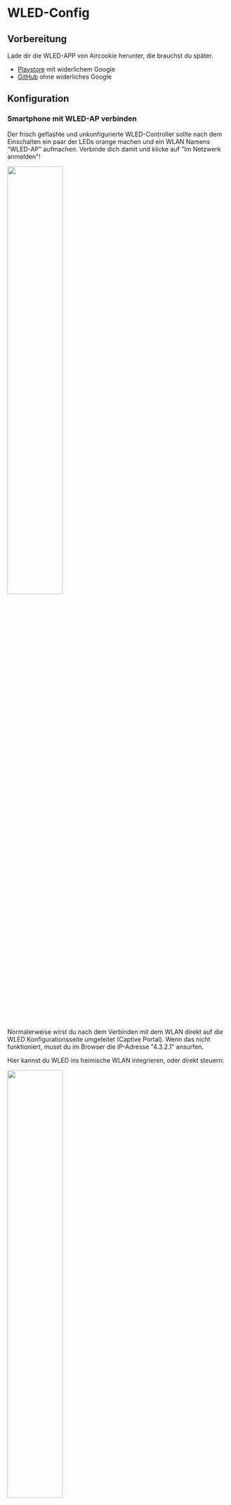 # WLED-Config

## Vorbereitung

Lade dir die WLED-APP von Aircookie herunter, die brauchst du später.

* [Playstore](https://play.google.com/store/apps/details?id=com.aircoookie.WLED&hl=de&gl=US) mit widerlichem Google
* [GitHub](https://github.com/Aircoookie/WLED-App/releases) ohne widerliches Google

## Konfiguration

### Smartphone mit WLED-AP verbinden

Der frisch geflashte und unkonfigurierte WLED-Controller sollte nach dem Einschalten ein paar der LEDs orange machen und ein WLAN Namens "WLED-AP" aufmachen. Verbinde dich damit und klicke auf "Im Netzwerk anmelden"!

<img src="Bilder/Screenshot_20210623-214006.jpg" width=50% height=50%>

Normalerweise wirst du nach dem Verbinden mit dem WLAN direkt auf die WLED Konfigurationsseite umgeleitet (Captive Portal). Wenn das nicht funktioniert, musst du im Browser die IP-Adresse "4.3.2.1" ansurfen.

Hier kannst du WLED ins heimische WLAN integrieren, oder direkt steuern:

<img src="Bilder/Screenshot_20210623-214020.jpg" width=50% height=50%>

Drücke "WIFI SETTINGS".

### WLED mit heimischem WLAN verbinden

Gib hier die Zugangsdaten für dein heimisches IoT WLAN an ;) (SSID und Passwort reicht).

Drücke danach "Save & Connect"

<img src="Bilder/Screenshot_20210623-214031.jpg" width=50% height=50%>

Der WLED Controller bootet und verbindet sich danach mit deinem heimischen WLAN.

Verbinde dein Smartphone mit deinem heimischen WLAN (wenn es das nicht schon selbst gemacht hat)!

### WLED Konfigurieren und Steuern

Starte die WLED App und drücke das "+" Symbol oben rechts

<img src="Bilder/Screenshot_20210714-184125.jpg" width=50% height=50%>

Drücke "Discover Lights"

<img src="Bilder/Screenshot_20210714-184137.jpg" width=50% height=50%>
<img src="Bilder/Screenshot_20210714-184201.jpg" width=50% height=50%>

Wenn dein WLED gefunden wurde, dann drücke den Haken rechts oben. Wenn nicht, dann hast du jetzt ein Problem.

In der Übersicht aller WLED Devices klicke auf das neu gebaute druff.

<img src="Bilder/Screenshot_20210714-184209.jpg" width=50% height=50%>

Klicke auf "Config"

<img src="Bilder/Screenshot_20210714-184220.jpg" width=50% height=50%>

Klicke auf "LED Preferences".

<img src="Bilder/Screenshot_20210718-203339.jpg" width=50% height=50%>

* Hier musst du bei "LED count" die Anzahl der angeschlossenen WS28xx LEDs eintragen.
* Bei "Color order" musst du die Farbreihenfolge der WS28xx einstellen:
  * WS2811: RGB
  * WS2812: GRB

<img src="Bilder/Screenshot_20210718-203415.jpg" width=50% height=50%>

Drücke auf Save. Die LEDs sollten nun ALLE orange leuchten. Wenn dem nicht so ist, dann hast du jetzt schon wieder ein Problem.
